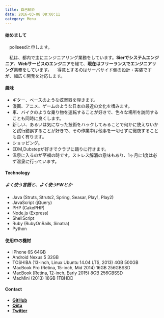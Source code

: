```yaml
---
title: 自己紹介
date: 2016-03-08 08:00:11
category: Menu
---
```

#### 始めまして
　pollseedと申します。

　私は、都内で主にエンジニアリング業務をしています。**Sierでシステムエンジニア**、**Webサービスのエンジニア**を経て、**現在はフリーランスでエンジニアリング**業務をしています。
　得意とするのはサーバサイド側の設計・実装ですが、幅広く開発を対応します。

#### 趣味

* ギター、ベースのような弦楽器を弾きます。
* 漫画、アニメ、ゲームのような日本の最近の文化を嗜みます。
* 車、バイクのような乗り物を運転することが好きで、色々な場所を訪問することも同時に良くします。
* 新しい、あるいは気になった技術をハックしてみることで何かに使えないかと試行錯誤することが好きで、その作業中は他事を一切せずに徹夜することも良く有ります。
* ショッピング。
* EDM,Dubstepが好きでクラブに踊りに行きます。
* 温泉に入るのが至福の時です。ストレス解消の意味もあり、1ヶ月に1度は必ず温泉に行っています。

#### Technology

##### よく使う言語と、よく使うFWとか

* Java (Struts, Struts2, Spring, Seasar, Play1, Play2)
* JavaScript (jQuery)
* PHP (CakePHP)
* Node.js (Express)
* ShellScript
* Ruby (RubyOnRails, Sinatra)
* Python

#### 使用中の機材

* iPhone 6S 64GB
* Android Nexus 5 32GB
* TOSHIBA (13-inch, Linux Ubuntu 14.04 LTS, 2013) 4GB 500GB
* MacBook Pro (Retina, 15-inch, Mid 2014) 16GB 256GBSSD
* MacBook (Retina, 12-inch, Early 2015) 8GB 256GBSSD
* MacMini (2013) 16GB 1TBHDD


#### Contact

* **[GitHub](https://github.com/pollseed)**
* **[Qiita](http://qiita.com/pollseed)**
* **[Twitter](https://twitter.com/GEKIKAR90551875)**
